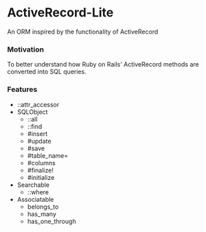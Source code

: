 # ActiveRecord-Lite
An ORM inspired by the functionality of ActiveRecord

### Motivation
To better understand how Ruby on Rails' ActiveRecord methods are converted into SQL queries.

### Features
+ ::attr_accessor
+ SQLObject
  + ::all
  + ::find
  + #insert
  + #update
  + #save
  + #table_name=
  + #columns
  + #finalize!
  + #initialize
+ Searchable
  + ::where
+ Associatable
  + belongs_to
  + has_many
  + has_one_through
